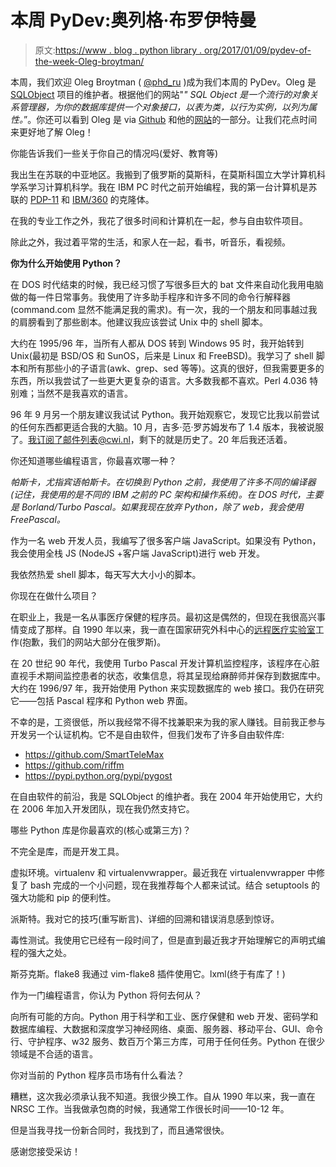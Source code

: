 # 本周 PyDev:奥列格·布罗伊特曼

> 原文:[https://www . blog . python library . org/2017/01/09/pydev-of-the-week-Oleg-broytman/](https://www.blog.pythonlibrary.org/2017/01/09/pydev-of-the-week-oleg-broytman/)

本周，我们欢迎 Oleg Broytman ( [@phd_ru](https://twitter.com/phd_ru) )成为我们本周的 PyDev。Oleg 是 [SQLObject](http://sqlobject.org/) 项目的维护者。根据他们的网站"*" SQL Object 是一个流行的对象关系管理器，为你的数据库提供一个对象接口，以表为类，以行为实例，以列为属性。*”。你还可以看到 Oleg 是 via [Github](https://github.com/phdru) 和他的[网站](http://phdru.name/)的一部分。让我们花点时间来更好地了解 Oleg！

你能告诉我们一些关于你自己的情况吗(爱好、教育等)

我出生在苏联的中亚地区。我搬到了俄罗斯的莫斯科，在莫斯科国立大学计算机科学系学习计算机科学。我在 IBM PC 时代之前开始编程，我的第一台计算机是苏联的 [PDP-11](https://en.wikipedia.org/wiki/SM_EVM) 和 [IBM/360](https://en.wikipedia.org/wiki/ES_EVM) 的克隆体。

在我的专业工作之外，我花了很多时间和计算机在一起，参与自由软件项目。

除此之外，我过着平常的生活，和家人在一起，看书，听音乐，看视频。

**你为什么开始使用 Python？**

在 DOS 时代结束的时候，我已经习惯了写很多巨大的 bat 文件来自动化我用电脑做的每一件日常事务。我使用了许多助手程序和许多不同的命令行解释器(command.com 显然不能满足我的需求)。有一次，我的一个朋友和同事越过我的肩膀看到了那些剧本。他建议我应该尝试 Unix 中的 shell 脚本。

大约在 1995/96 年，当所有人都从 DOS 转到 Windows 95 时，我开始转到 Unix(最初是 BSD/OS 和 SunOS，后来是 Linux 和 FreeBSD)。我学习了 shell 脚本和所有那些小的子语言(awk、grep、sed 等等)。这真的很好，但我需要更多的东西，所以我尝试了一些更大更复杂的语言。大多数我都不喜欢。Perl 4.036 特别难；当然不是我喜欢的语言。

96 年 9 月另一个朋友建议我试试 Python。我开始观察它，发现它比我以前尝试的任何东西都更适合我的大脑。10 月，吉多·范·罗苏姆发布了 1.4 版本，我被说服了。我订阅了邮件列表@cwi.nl，剩下的就是历史了。20 年后我还活着。

你还知道哪些编程语言，你最喜欢哪一种？

*帕斯卡，尤指宾语帕斯卡。在切换到 Python 之前，我使用了许多不同的编译器(记住，我使用的是不同的 IBM 之前的 PC 架构和操作系统)。在 DOS 时代，主要是 Borland/Turbo Pascal。如果我现在放弃 Python，除了 web，我会使用 FreePascal。*

作为一名 web 开发人员，我编写了很多客户端 JavaScript。如果没有 Python，我会使用全栈 JS (NodeJS +客户端 JavaScript)进行 web 开发。

我依然热爱 shell 脚本，每天写大大小小的脚本。

你现在在做什么项目？

在职业上，我是一名从事医疗保健的程序员。最初这是偶然的，但现在我很高兴事情变成了那样。自 1990 年以来，我一直在国家研究外科中心的[远程医疗实验室](http://tele.med.ru/stat_pub.htm)工作(抱歉，我们的网站大部分在俄罗斯)。

在 20 世纪 90 年代，我使用 Turbo Pascal 开发计算机监控程序，该程序在心脏直视手术期间监控患者的状态，收集信息，将其呈现给麻醉师并保存到数据库中。大约在 1996/97 年，我开始使用 Python 来实现数据库的 web 接口。我仍在研究它——包括 Pascal 程序和 Python web 界面。

不幸的是，工资很低，所以我经常不得不找兼职来为我的家人赚钱。目前我正参与开发另一个认证机构。它不是自由软件，但我们发布了许多自由软件库:

*   https://github.com/SmartTeleMax
*   https://github.com/riffm
*   https://pypi.python.org/pypi/pygost

在自由软件的前沿，我是 SQLObject 的维护者。我在 2004 年开始使用它，大约在 2006 年加入开发团队，现在我仍然支持它。

哪些 Python 库是你最喜欢的(核心或第三方)？

不完全是库，而是开发工具。

虚拟环境。virtualenv 和 virtualenvwrapper。最近我在 virtualenvwrapper 中修复了 bash 完成的一个小问题，现在我推荐每个人都来试试。结合 setuptools 的强大功能和 pip 的便利性。

派斯特。我对它的技巧(重写断言)、详细的回溯和错误消息感到惊讶。

毒性测试。我使用它已经有一段时间了，但是直到最近我才开始理解它的声明式编程的强大之处。

斯芬克斯。flake8 我通过 vim-flake8 插件使用它。lxml(终于有库了！)

作为一门编程语言，你认为 Python 将何去何从？

向所有可能的方向。Python 用于科学和工业、医疗保健和 web 开发、密码学和数据库编程、大数据和深度学习神经网络、桌面、服务器、移动平台、GUI、命令行、守护程序、w32 服务、数百万个第三方库，可用于任何任务。Python 在很少领域是不合适的语言。

你对当前的 Python 程序员市场有什么看法？

糟糕，这次我必须承认我不知道。我很少换工作。自从 1990 年以来，我一直在 NRSC 工作。当我做承包商的时候，我通常工作很长时间——10-12 年。

但是当我寻找一份新合同时，我找到了，而且通常很快。

感谢您接受采访！